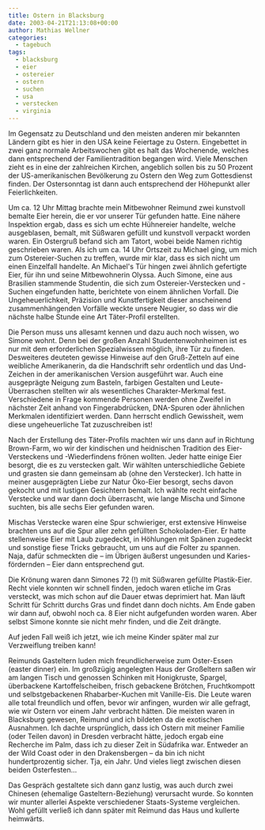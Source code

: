 ```yaml
---
title: Ostern in Blacksburg
date: 2003-04-21T21:13:08+00:00
author: Mathias Wellner
categories:
  - tagebuch
tags:
  - blacksburg
  - eier
  - ostereier
  - ostern
  - suchen
  - usa
  - verstecken
  - virginia
---
```

Im Gegensatz zu Deutschland und den meisten anderen mir bekannten Ländern gibt es hier in den USA keine Feiertage zu Ostern. Eingebettet in zwei ganz normale Arbeitswochen gibt es halt das Wochenende, welches dann entsprechend der Familientradition begangen wird. Viele Menschen zieht es in eine der zahlreichen Kirchen, angeblich sollen bis zu 50&nbsp;Prozent der US-amerikanischen Bevölkerung zu Ostern den Weg zum Gottesdienst finden. Der Ostersonntag ist dann auch entsprechend der Höhepunkt aller Feierlichkeiten.

Um ca. 12 Uhr Mittag brachte mein Mitbewohner Reimund zwei kunstvoll bemalte Eier herein, die er vor unserer Tür gefunden hatte. Eine nähere Inspektion ergab, dass es sich um echte Hühnereier handelte, welche ausgeblasen, bemalt, mit Süßwaren gefüllt und kunstvoll verpackt worden waren. Ein Ostergruß befand sich am Tatort, wobei beide Namen richtig geschrieben waren. Als ich um ca. 14 Uhr Ortszeit zu Michael ging, um mich zum Ostereier-Suchen zu treffen, wurde mir klar, dass es sich nicht um einen Einzelfall handelte. An Michael's Tür hingen zwei ähnlich gefertigte Eier, für ihn und seine Mitbewohnerin Olyssa. Auch Simone, eine aus Brasilien stammende Studentin, die sich zum Ostereier-Verstecken und -Suchen eingefunden hatte, berichtete von einem ähnlichen Vorfall. Die Ungeheuerlichkeit, Präzision und Kunstfertigkeit dieser anscheinend zusammenhängenden Vorfälle weckte unsere Neugier, so dass wir die nächste halbe Stunde eine Art Täter-Profil erstellten.

Die Person muss uns allesamt kennen und dazu auch noch wissen, wo Simone wohnt. Denn bei der großen Anzahl Studentenwohnheimen ist es nur mit dem erforderlichen Spezialwissen möglich, ihre Tür zu finden. Desweiteres deuteten gewisse Hinweise auf den Gruß-Zetteln auf eine weibliche Amerikanerin, da die Handschrift sehr ordentlich und das Und-Zeichen in der amerikanischen Version ausgeführt war. Auch eine ausgeprägte Neigung zum Basteln, farbigen Gestalten und Leute-Überraschen stellten wir als wesentliches Charakter-Merkmal fest. Verschiedene in Frage kommende Personen werden ohne Zweifel in nächster Zeit anhand von Fingerabdrücken, DNA-Spuren oder ähnlichen Merkmalen identifiziert werden. Dann herrscht endlich Gewissheit, wem diese ungeheuerliche Tat zuzuschreiben ist!

Nach der Erstellung des Täter-Profils machten wir uns dann auf in Richtung Brown-Farm, wo wir der kindischen und heidnischen Tradition des Eier-Versteckens und -Wiederfindens frönen wollten. Jeder hatte einige Eier besorgt, die es zu verstecken galt. Wir wählten unterschiedliche Gebiete und grasten sie dann gemeinsam ab (ohne den Verstecker). Ich hatte in meiner ausgeprägten Liebe zur Natur Öko-Eier besorgt, sechs davon gekocht und mit lustigen Gesichtern bemalt. Ich wählte recht einfache Verstecke und war dann doch überrascht, wie lange Mischa und Simone suchten, bis alle sechs Eier gefunden waren.

Mischas Verstecke waren eine Spur schwieriger, erst extensive Hinweise brachten uns auf die Spur aller zehn gefüllten Schokoladen-Eier. Er hatte stellenweise Eier mit Laub zugedeckt, in Höhlungen mit Spänen zugedeckt und sonstige fiese Tricks gebraucht, um uns auf die Folter zu spannen. Naja, dafür schmeckten die &#8211; im Übrigen äußerst ungesunden und Karies-fördernden &#8211; Eier dann entsprechend gut.

Die Krönung waren dann Simones 72 (!) mit Süßwaren gefüllte Plastik-Eier. Recht viele konnten wir schnell finden, jedoch waren etliche im Gras versteckt, was mich schon auf die Dauer etwas deprimiert hat. Man läuft Schritt für Schritt durchs Gras und findet dann doch nichts. Am Ende gaben wir dann auf, obwohl noch ca. 8 Eier nicht aufgefunden worden waren. Aber selbst Simone konnte sie nicht mehr finden, und die Zeit drängte.

Auf jeden Fall weiß ich jetzt, wie ich meine Kinder später mal zur Verzweiflung treiben kann!

Reimunds Gasteltern luden mich freundlicherweise zum Oster-Essen (easter dinner) ein. Im großzügig angelegten Haus der Großeltern saßen wir am langen Tisch und genossen Schinken mit Honigkruste, Spargel, überbackene Kartoffelscheiben, frisch gebackene Brötchen, Fruchtkompott und selbstgebackenen Rhabarber-Kuchen mit Vanille-Eis. Die Leute waren alle total freundlich und offen, bevor wir anfingen, wurden wir alle gefragt, wie wir Ostern vor einem Jahr verbracht hätten. Die meisten waren in Blacksburg gewesen, Reimund und ich bildeten da die exotischen Ausnahmen. Ich dachte ursprünglich, dass ich Ostern mit meiner Familie (oder Teilen davon) in Dresden verbracht hätte, jedoch ergab eine Recherche im Palm, dass ich zu dieser Zeit in Südafrika war. Entweder an der Wild Coast oder in den Drakensbergen &#8211; da bin ich nicht hundertprozentig sicher. Tja, ein Jahr. Und vieles liegt zwischen diesen beiden Osterfesten&#8230;

Das Gespräch gestaltete sich dann ganz lustig, was auch durch zwei Chinesen (ehemalige Gasteltern-Beziehung) verursacht wurde. So konnten wir munter allerlei Aspekte verschiedener Staats-Systeme vergleichen. Wohl gefüllt verließ ich dann später mit Reimund das Haus und kullerte heimwärts.